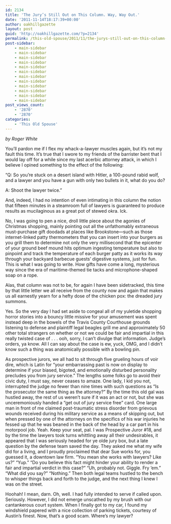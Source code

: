 ```yaml
---
id: 2134
title: 'The Jury’s Still Out on This Column. Way, Way Out.'
date: '2011-11-14T18:17:39+00:00'
author: oakhillgazette
layout: post
guid: 'http://oakhillgazette.com/?p=2134'
permalink: /this-old-spouse/2011/11/the-jurys-still-out-on-this-column-way-way-out/
post-sidebar:
    - main-sidebar
    - main-sidebar
    - main-sidebar
    - main-sidebar
    - main-sidebar
    - main-sidebar
    - main-sidebar
    - main-sidebar
    - main-sidebar
    - main-sidebar
    - main-sidebar
    - main-sidebar
post_views_count:
    - '2870'
    - '2870'
categories:
    - 'This Old Spouse'
---
```


*by Roger White*

You’ll pardon me if I flex my whack-a-lawyer muscles again, but it’s not my fault this time. It’s true that I swore to my friends of the barrister bent that I would lay off for a while since my last acerbic attorney attack, in which I believe I opined something to the effect of the following:

“Q: So you’re stuck on a desert island with Hitler, a 100-pound rabid wolf, and a lawyer and you have a gun with only two bullets in it, what do you do?

A: Shoot the lawyer twice.”

And, indeed, I had no intention of even intimating in this column the notion that fifteen minutes in a steamroom full of lawyers is guaranteed to produce results as mucilaginous as a great pot of stewed okra. Ick.

No, I was going to pen a nice, droll little piece about the agonies of Christmas shopping, mainly pointing out all the unfathomably extraneous must-purchase gift doodads at places like Brookstone—such as those internet-linked patty thermometers that you can insert into your burgers as you grill them to determine not only the very millisecond that the epicenter of your ground beef mound hits optimum ingesting temperature but also to pinpoint and track the temperature of each burger patty as it works its way through your backyard barbecue guests’ digestive systems, just for fun. This is what I was going to write. How gifts have come a long, mysterious way since the era of maritime-themed tie tacks and microphone-shaped soap on a rope.

Alas, that column was not to be, for again I have been sidetracked, this time by that little letter we all receive from the county now and again that makes us all earnestly yearn for a hefty dose of the chicken pox: the dreaded jury summons.

Yes. So the very day I had set aside to congeal all of my yuletide shopping horror stories into a bouncy little missive for your amusement was spent instead deep in the bowels of the Travis County Courthouse grounds listening to defense and plaintiff legal beagles grill me and approximately 50 other total strangers on whether or not we could be fair and impartial in this really twisted case of . . . ooh, sorry, I can’t divulge that information. Judge’s orders, ya know. All I can say about the case is ew, yuck, OMG, and I didn’t know such a thing was anatomically possible with a bowling pin.

As prospective jurors, we all had to sit through five grueling hours of voir dire, which is Latin for “your embarrassing past is now on display to determine if your biased, bigoted, and emotionally disturbed personality precludes you from jury service.” The lengths some folks go to avoid their civic duty, I must say, never ceases to amaze. One lady, I kid you not, interrupted the judge no fewer than nine times with such questions as “Is the prosecutor the same thing as the attorney?” By the time this old gal was hustled away, the rest of us weren’t sure if it was an act or not, but she was unceremoniously handed a “get out of jury service free” card. One large man in front of me claimed post-traumatic stress disorder from grievous wounds received during his military service as a means of skipping out, but when pressed by one of the attorneys on the specifics of his war injuries he fessed up that he was beaned in the back of the head by a car part in his motorpool job. Yeah. Keep your seat, pal. I was Prospective Juror #18, and by the time the lawyers took turns whittling away all their undesirables, it appeared that I was seriously headed for ye olde jury box, but a late question by the defense team saved the day. They asked me what my wife did for a living, and I proudly proclaimed that dear Sue works for, you guessed it, a downtown law firm. “You mean she works with lawyers? Like us?” “Yup.” “Do you believe this fact might hinder your ability to render a fair and impartial verdict in this case?” “Uh, probably not. Giggle. Fry ’em.” “What did you say?” “Nothing.” Then both legal teams hustled to the bench to whisper things back and forth to the judge, and the next thing I knew I was on the street.

Hoohah! I mean, darn. Oh, well. I had fully intended to serve if called upon. Seriously. However, I did not emerge unscathed by my brush with our cantankerous court system. When I finally got to my car, I found my windshield papered with a nice collection of parking tickets, courtesy of Austin’s finest. Now, that’s a good scam. Where’s my lawyer?